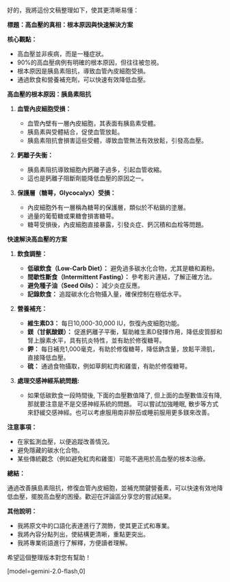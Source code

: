 好的，我將這份文稿整理如下，使其更清晰易懂：

**標題：高血壓的真相：根本原因與快速解決方案**

**核心觀點：**

*   高血壓並非疾病，而是一種症狀。
*   90%的高血壓病例有明確的根本原因，但往往被忽視。
*   根本原因是胰島素阻抗，導致血管內皮細胞受損。
*   通過飲食和營養補充劑，可以快速有效降低血壓。

**高血壓的根本原因：胰島素阻抗**

1.  **血管內皮細胞受損：**
    *   血管內壁有一層內皮細胞，其表面有胰島素受體。
    *   胰島素與受體結合，促使血管放鬆。
    *   胰島素阻抗會損害這些受體，導致血管無法有效放鬆，引發高血壓。

2.  **鈣離子失衡：**
    *   胰島素阻抗導致細胞內鈣離子過多，引起血管收縮。
    *   這也是鈣離子阻斷劑能降低血壓的原因之一。

3.  **保護層（糖萼，Glycocalyx）受損：**
    *   內皮細胞外有一層稱為糖萼的保護層，類似於不粘鍋的塗層。
    *   過量的葡萄糖或果糖會損害糖萼。
    *   糖萼受損後，內皮細胞直接暴露，引發炎症、鈣沉積和血栓等問題。

**快速解決高血壓的方案**

1.  **飲食調整：**
    *   **低碳飲食（Low-Carb Diet）：** 避免過多碳水化合物，尤其是糖和澱粉。
    *   **間歇性斷食（Intermittent Fasting）：** 參考影片連結，了解正確方法。
    *   **避免種子油（Seed Oils）：** 減少炎症反應。
    *   **記錄飲食：** 追蹤碳水化合物攝入量，確保控制在極低水平。

2.  **營養補充：**
    *   **維生素D3：** 每日10,000-30,000 IU，恢復內皮細胞功能。
    *   **鎂（甘氨酸鎂）：** 促進鈣離子平衡，幫助維生素D發揮作用，降低皮質醇和腎上腺素水平，具有抗炎特性，並有助於修復糖萼。
    *   **鉀：** 每日補充1,000毫克，有助於修復糖萼，降低鈉含量，放鬆平滑肌，直接降低血壓。
    *   **硫：** 通過食物攝取，例如草飼紅肉和雞蛋，有助於修復糖萼。

3.  **處理交感神經系統問題:**
     * 如果低碳飲食一段時間後, 下面的血壓數值降了, 但上面的血壓數值沒有降, 那就要注意是不是交感神經系統的問題。 可以嘗試加強睡眠, 散步等方式來舒緩交感神經。也可以考慮服用南非醉茄或睡前服用更多鎂來改善。

**注意事項：**

*   在家監測血壓，以便追蹤改善情況。
*   避免隱藏的碳水化合物。
*   某些傳統觀念（例如避免紅肉和雞蛋）可能不適用於高血壓的根本治療。

**總結：**

通過改善胰島素阻抗，修復血管內皮細胞，並補充關鍵營養素，可以快速有效地降低血壓，擺脫高血壓的困擾。歡迎在評論區分享您的嘗試結果。

**其他說明：**

*   我將原文中的口語化表達進行了潤飾，使其更正式和專業。
*   我將內容分點列出，使結構更清晰，重點更突出。
*   我將專業術語進行了解釋，方便讀者理解。

希望這個整理版本對您有幫助！

[model=gemini-2.0-flash,0]
